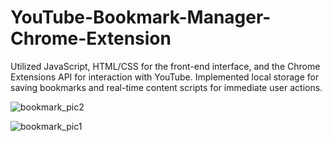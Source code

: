 # YouTube-Bookmark-Manager-Chrome-Extension
Utilized JavaScript, HTML/CSS for the front-end interface, and the Chrome Extensions API for interaction with YouTube. Implemented local storage for saving bookmarks and real-time content scripts for immediate user actions.

![bookmark_pic2](https://github.com/user-attachments/assets/84e496a5-257b-43a0-9a8b-bd3cb24be90f)

![bookmark_pic1](https://github.com/user-attachments/assets/68e12c8c-1d16-4910-a36b-6afcdcbbbffb)
